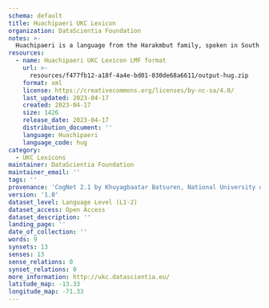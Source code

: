 ```yaml
---
schema: default
title: Huachipaeri UKC Lexicon
organization: DataScientia Foundation
notes: >-
  Huachipaeri is a language from the Harakmbut family, spoken in South America. The UKC Lexicon of Huachipaeri is represented as a lexico-semantic network. It consists of words, word senses, synsets, as well as sense-level and synset-level relationships.
resources:
  - name: Huachipaeri UKC Lexicon LMF format
    url: >-
      resources/f477fb12-a18f-4a4e-bd01-030de68a6611/output-hug.zip
    format: xml
    license: https://creativecommons.org/licenses/by-nc-sa/4.0/
    last_updated: 2023-04-17
    created: 2023-04-17
    size: 1426
    release_date: 2023-04-17
    distribution_document: ''
    language: Huachipaeri
    language_code: hug
category:
  - UKC Lexicons
maintainer: DataScientia Foundation
maintainer_email: ''
tags: ''
provenance: 'CogNet 2.1 by Khuyagbaatar Batsuren, National University of Mongolia (http://cognet.ukc.disi.unitn.it); Native Languages of the Americas 2021.11. by Laura Redish and Orrin Lewis (http://www.native-languages.org); Princeton WordNet 2.1 by Princeton University (https://wordnet.princeton.edu)'
version: '1.0'
dataset_level: Language Level (L1-2)
dataset_access: Open Access
dataset_description: ''
landing_page: ''
date_of_collection: ''
words: 9
synsets: 13
senses: 13
sense_relations: 0
synset_relations: 0
more_information: http://ukc.datascientia.eu/
latitude_map: -13.33
longitude_map: -71.33
---
```


